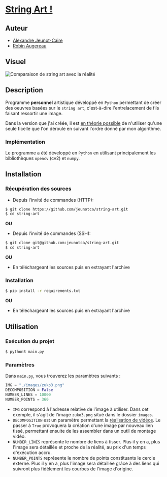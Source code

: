 # [String Art !](https://www.youtube.com/watch?v=ZspIYyTzPG0)

## Auteur

- [Alexandre Jeunot-Caire](https://github.com/jeunotca)
- [Robin Augereau](https://github.com/newtondotcom)


## Visuel

<img src="images/image.jpg" alt="Comparaison de string art avec la réalité" style="margin: auto;"/>

## Description

Programme <b>personnel</b> artistique développé en `Python` permettant de créer des oeuvres basées sur le `string art`, c'est-à-dire l'entrelacement de fils faisant ressortir une image.

Dans la version que j'ai créée, il est [en théorie possible]("https://www.dailymotion.com/video/x4mv8h1") de n'utiliser qu'une seule ficelle que l'on déroule en suivant l'ordre donné par mon algorithme.

### Implémentation

Le programme a été développé en `Python` en utilisant principalement les bibliothèques `opencv` (cv2) et `numpy`.

## Installation

### Récupération des sources

* Depuis l'invité de commandes (HTTP):
```bash
$ git clone https://github.com/jeunotca/string-art.git
$ cd string-art
```

**OU**

* Depuis l'invité de commandes (SSH):
```bash
$ git clone git@github.com:jeunotca/string-art.git
$ cd string-art
```

**OU**
* En téléchargeant les sources puis en extrayant l'archive

### Installation

```bash
$ pip install -r requirements.txt
```

**OU**

* En téléchargeant les sources puis en extrayant l'archive

## Utilisation

### Exécution du projet

```bash
$ python3 main.py
```

### Paramètres

Dans  `main.py`, vous trouverez les paramètres suivants :

```python
IMG = "./images/zuko3.png"
DECOMPOSITION = False
NUMBER_LINES = 10000
NUMBER_POINTS = 360
```

* `IMG` correspond à l'adresse relative de l'image à utiliser. Dans cet exemple, il s'agit de l'image `zuko3.png` situé dans le dossier `images`.
* `DECOMPOSITION` est un paramètre permettant la [réalisation de vidéos](https://www.youtube.com/watch?v=ZspIYyTzPG0). Le passer à `True` provoquera la création d'une image par nouveau lien tissé, permettant ensuite de les assembler dans un outil de montage vidéo.
* `NUMBER_LINES` représente le nombre de liens à tisser. Plus il y en a, plus l'image sera détaillée et proche de la réalité, au prix d'un temps d'exécution accru.
* `NUMBER_POINTS` représente le nombre de points constituants le cercle externe. Plus il y en a, plus l'image sera détaillée grâce à des liens qui suivront plus fidèlement les courbes de l'image d'origine.